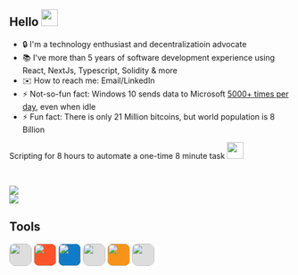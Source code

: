 ## Hello <img src="https://c.tenor.com/SNL9_xhZl9oAAAAi/waving-hand-joypixels.gif" height="30px"/>

- 🔒 I'm a technology enthusiast and decentralizatioin advocate
- 📚 I've more than 5 years of software development experience using React, NextJs, Typescript, Solidity & more
- ✉️ How to reach me: Email/LinkedIn
- ⚡ Not-so-fun fact: Windows 10 sends data to Microsoft [5000+ times per day](https://thehackernews.com/2016/02/microsoft-windows10-privacy.html), even when idle
- ⚡ Fun fact: There is only 21 Million bitcoins, but world population is 8 Billion

Scripting for 8 hours to automate a one-time 8 minute task <img src="https://media.giphy.com/media/WUlplcMpOCEmTGBtBW/giphy.gif" width="30"/>

</br>

<img src="https://github-readme-stats.vercel.app/api?username=qnxdev&include_all_commits=true&theme=github_dark&title_color=26a0da&icon_color=26a0da&hide_border=true&custom_title=Github%20Stats&show_icons=true"/>\
<img src="https://github-readme-stats.vercel.app/api/top-langs/?username=qnxdev&theme=github_dark&title_color=26a0da&hide_border=true&custom_title=Most%20Used%20Languages&layout=compact&langs_count=10&card_width=445"/>

## Tools
<a href="https://system76.com/"><img style="width: 40px; background: #ddd; border-radius: 10px;" src="https://simpleicons.org/icons/system76.svg"/></a>
<a href="https://brave.com/"><img style="width: 40px; background: #FB542B; border-radius: 10px;" src="https://simpleicons.org/icons/brave.svg"/></a>
<a href="https://vscodium.com/"><img style="width: 40px; background: #127bc7; border-radius: 10px;" src="https://simpleicons.org/icons/vscodium.svg"/></a>
<a href="https://stackoverflow.com/"><img style="width: 40px; background: #ddd; border-radius: 10px;" src="https://simpleicons.org/icons/stackoverflow.svg"/></a>
<a href="https://bitcoin.org/"><img style="width: 40px; background: #F7931A; border-radius: 10px;" src="https://simpleicons.org/icons/bitcoin.svg"/></a>
<a href="https://gimp.org/"><img style="width: 40px; background: #ddd; border-radius: 10px;" src="https://simpleicons.org/icons/gimp.svg"/></a>
